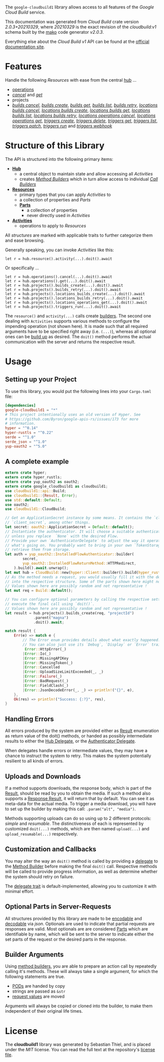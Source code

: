 <!---
DO NOT EDIT !
This file was generated automatically from 'src/mako/api/README.md.mako'
DO NOT EDIT !
-->
The `google-cloudbuild1` library allows access to all features of the *Google Cloud Build* service.

This documentation was generated from *Cloud Build* crate version *2.0.3+20210329*, where *20210329* is the exact revision of the *cloudbuild:v1* schema built by the [mako](http://www.makotemplates.org/) code generator *v2.0.3*.

Everything else about the *Cloud Build* *v1* API can be found at the
[official documentation site](https://cloud.google.com/cloud-build/docs/).
# Features

Handle the following *Resources* with ease from the central [hub](https://docs.rs/google-cloudbuild1/2.0.3+20210329/google_cloudbuild1/CloudBuild) ... 

* [operations](https://docs.rs/google-cloudbuild1/2.0.3+20210329/google_cloudbuild1/api::Operation)
 * [*cancel*](https://docs.rs/google-cloudbuild1/2.0.3+20210329/google_cloudbuild1/api::OperationCancelCall) and [*get*](https://docs.rs/google-cloudbuild1/2.0.3+20210329/google_cloudbuild1/api::OperationGetCall)
* projects
 * [*builds cancel*](https://docs.rs/google-cloudbuild1/2.0.3+20210329/google_cloudbuild1/api::ProjectBuildCancelCall), [*builds create*](https://docs.rs/google-cloudbuild1/2.0.3+20210329/google_cloudbuild1/api::ProjectBuildCreateCall), [*builds get*](https://docs.rs/google-cloudbuild1/2.0.3+20210329/google_cloudbuild1/api::ProjectBuildGetCall), [*builds list*](https://docs.rs/google-cloudbuild1/2.0.3+20210329/google_cloudbuild1/api::ProjectBuildListCall), [*builds retry*](https://docs.rs/google-cloudbuild1/2.0.3+20210329/google_cloudbuild1/api::ProjectBuildRetryCall), [*locations builds cancel*](https://docs.rs/google-cloudbuild1/2.0.3+20210329/google_cloudbuild1/api::ProjectLocationBuildCancelCall), [*locations builds create*](https://docs.rs/google-cloudbuild1/2.0.3+20210329/google_cloudbuild1/api::ProjectLocationBuildCreateCall), [*locations builds get*](https://docs.rs/google-cloudbuild1/2.0.3+20210329/google_cloudbuild1/api::ProjectLocationBuildGetCall), [*locations builds list*](https://docs.rs/google-cloudbuild1/2.0.3+20210329/google_cloudbuild1/api::ProjectLocationBuildListCall), [*locations builds retry*](https://docs.rs/google-cloudbuild1/2.0.3+20210329/google_cloudbuild1/api::ProjectLocationBuildRetryCall), [*locations operations cancel*](https://docs.rs/google-cloudbuild1/2.0.3+20210329/google_cloudbuild1/api::ProjectLocationOperationCancelCall), [*locations operations get*](https://docs.rs/google-cloudbuild1/2.0.3+20210329/google_cloudbuild1/api::ProjectLocationOperationGetCall), [*triggers create*](https://docs.rs/google-cloudbuild1/2.0.3+20210329/google_cloudbuild1/api::ProjectTriggerCreateCall), [*triggers delete*](https://docs.rs/google-cloudbuild1/2.0.3+20210329/google_cloudbuild1/api::ProjectTriggerDeleteCall), [*triggers get*](https://docs.rs/google-cloudbuild1/2.0.3+20210329/google_cloudbuild1/api::ProjectTriggerGetCall), [*triggers list*](https://docs.rs/google-cloudbuild1/2.0.3+20210329/google_cloudbuild1/api::ProjectTriggerListCall), [*triggers patch*](https://docs.rs/google-cloudbuild1/2.0.3+20210329/google_cloudbuild1/api::ProjectTriggerPatchCall), [*triggers run*](https://docs.rs/google-cloudbuild1/2.0.3+20210329/google_cloudbuild1/api::ProjectTriggerRunCall) and [*triggers webhook*](https://docs.rs/google-cloudbuild1/2.0.3+20210329/google_cloudbuild1/api::ProjectTriggerWebhookCall)




# Structure of this Library

The API is structured into the following primary items:

* **[Hub](https://docs.rs/google-cloudbuild1/2.0.3+20210329/google_cloudbuild1/CloudBuild)**
    * a central object to maintain state and allow accessing all *Activities*
    * creates [*Method Builders*](https://docs.rs/google-cloudbuild1/2.0.3+20210329/google_cloudbuild1/client::MethodsBuilder) which in turn
      allow access to individual [*Call Builders*](https://docs.rs/google-cloudbuild1/2.0.3+20210329/google_cloudbuild1/client::CallBuilder)
* **[Resources](https://docs.rs/google-cloudbuild1/2.0.3+20210329/google_cloudbuild1/client::Resource)**
    * primary types that you can apply *Activities* to
    * a collection of properties and *Parts*
    * **[Parts](https://docs.rs/google-cloudbuild1/2.0.3+20210329/google_cloudbuild1/client::Part)**
        * a collection of properties
        * never directly used in *Activities*
* **[Activities](https://docs.rs/google-cloudbuild1/2.0.3+20210329/google_cloudbuild1/client::CallBuilder)**
    * operations to apply to *Resources*

All *structures* are marked with applicable traits to further categorize them and ease browsing.

Generally speaking, you can invoke *Activities* like this:

```Rust,ignore
let r = hub.resource().activity(...).doit().await
```

Or specifically ...

```ignore
let r = hub.operations().cancel(...).doit().await
let r = hub.operations().get(...).doit().await
let r = hub.projects().builds_create(...).doit().await
let r = hub.projects().builds_retry(...).doit().await
let r = hub.projects().locations_builds_create(...).doit().await
let r = hub.projects().locations_builds_retry(...).doit().await
let r = hub.projects().locations_operations_get(...).doit().await
let r = hub.projects().triggers_run(...).doit().await
```

The `resource()` and `activity(...)` calls create [builders][builder-pattern]. The second one dealing with `Activities` 
supports various methods to configure the impending operation (not shown here). It is made such that all required arguments have to be 
specified right away (i.e. `(...)`), whereas all optional ones can be [build up][builder-pattern] as desired.
The `doit()` method performs the actual communication with the server and returns the respective result.

# Usage

## Setting up your Project

To use this library, you would put the following lines into your `Cargo.toml` file:

```toml
[dependencies]
google-cloudbuild1 = "*"
# This project intentionally uses an old version of Hyper. See
# https://github.com/Byron/google-apis-rs/issues/173 for more
# information.
hyper = "^0.14"
hyper-rustls = "^0.22"
serde = "^1.0"
serde_json = "^1.0"
yup-oauth2 = "^5.0"
```

## A complete example

```Rust
extern crate hyper;
extern crate hyper_rustls;
extern crate yup_oauth2 as oauth2;
extern crate google_cloudbuild1 as cloudbuild1;
use cloudbuild1::api::Build;
use cloudbuild1::{Result, Error};
use std::default::Default;
use oauth2;
use cloudbuild1::CloudBuild;

// Get an ApplicationSecret instance by some means. It contains the `client_id` and 
// `client_secret`, among other things.
let secret: oauth2::ApplicationSecret = Default::default();
// Instantiate the authenticator. It will choose a suitable authentication flow for you, 
// unless you replace  `None` with the desired Flow.
// Provide your own `AuthenticatorDelegate` to adjust the way it operates and get feedback about 
// what's going on. You probably want to bring in your own `TokenStorage` to persist tokens and
// retrieve them from storage.
let auth = yup_oauth2::InstalledFlowAuthenticator::builder(
        secret,
        yup_oauth2::InstalledFlowReturnMethod::HTTPRedirect,
    ).build().await.unwrap();
let mut hub = CloudBuild::new(hyper::Client::builder().build(hyper_rustls::HttpsConnector::with_native_roots()), auth);
// As the method needs a request, you would usually fill it with the desired information
// into the respective structure. Some of the parts shown here might not be applicable !
// Values shown here are possibly random and not representative !
let mut req = Build::default();

// You can configure optional parameters by calling the respective setters at will, and
// execute the final call using `doit()`.
// Values shown here are possibly random and not representative !
let result = hub.projects().builds_create(req, "projectId")
             .parent("magna")
             .doit().await;

match result {
    Err(e) => match e {
        // The Error enum provides details about what exactly happened.
        // You can also just use its `Debug`, `Display` or `Error` traits
         Error::HttpError(_)
        |Error::Io(_)
        |Error::MissingAPIKey
        |Error::MissingToken(_)
        |Error::Cancelled
        |Error::UploadSizeLimitExceeded(_, _)
        |Error::Failure(_)
        |Error::BadRequest(_)
        |Error::FieldClash(_)
        |Error::JsonDecodeError(_, _) => println!("{}", e),
    },
    Ok(res) => println!("Success: {:?}", res),
}

```
## Handling Errors

All errors produced by the system are provided either as [Result](https://docs.rs/google-cloudbuild1/2.0.3+20210329/google_cloudbuild1/client::Result) enumeration as return value of
the doit() methods, or handed as possibly intermediate results to either the 
[Hub Delegate](https://docs.rs/google-cloudbuild1/2.0.3+20210329/google_cloudbuild1/client::Delegate), or the [Authenticator Delegate](https://docs.rs/yup-oauth2/*/yup_oauth2/trait.AuthenticatorDelegate.html).

When delegates handle errors or intermediate values, they may have a chance to instruct the system to retry. This 
makes the system potentially resilient to all kinds of errors.

## Uploads and Downloads
If a method supports downloads, the response body, which is part of the [Result](https://docs.rs/google-cloudbuild1/2.0.3+20210329/google_cloudbuild1/client::Result), should be
read by you to obtain the media.
If such a method also supports a [Response Result](https://docs.rs/google-cloudbuild1/2.0.3+20210329/google_cloudbuild1/client::ResponseResult), it will return that by default.
You can see it as meta-data for the actual media. To trigger a media download, you will have to set up the builder by making
this call: `.param("alt", "media")`.

Methods supporting uploads can do so using up to 2 different protocols: 
*simple* and *resumable*. The distinctiveness of each is represented by customized 
`doit(...)` methods, which are then named `upload(...)` and `upload_resumable(...)` respectively.

## Customization and Callbacks

You may alter the way an `doit()` method is called by providing a [delegate](https://docs.rs/google-cloudbuild1/2.0.3+20210329/google_cloudbuild1/client::Delegate) to the 
[Method Builder](https://docs.rs/google-cloudbuild1/2.0.3+20210329/google_cloudbuild1/client::CallBuilder) before making the final `doit()` call. 
Respective methods will be called to provide progress information, as well as determine whether the system should 
retry on failure.

The [delegate trait](https://docs.rs/google-cloudbuild1/2.0.3+20210329/google_cloudbuild1/client::Delegate) is default-implemented, allowing you to customize it with minimal effort.

## Optional Parts in Server-Requests

All structures provided by this library are made to be [encodable](https://docs.rs/google-cloudbuild1/2.0.3+20210329/google_cloudbuild1/client::RequestValue) and 
[decodable](https://docs.rs/google-cloudbuild1/2.0.3+20210329/google_cloudbuild1/client::ResponseResult) via *json*. Optionals are used to indicate that partial requests are responses 
are valid.
Most optionals are are considered [Parts](https://docs.rs/google-cloudbuild1/2.0.3+20210329/google_cloudbuild1/client::Part) which are identifiable by name, which will be sent to 
the server to indicate either the set parts of the request or the desired parts in the response.

## Builder Arguments

Using [method builders](https://docs.rs/google-cloudbuild1/2.0.3+20210329/google_cloudbuild1/client::CallBuilder), you are able to prepare an action call by repeatedly calling it's methods.
These will always take a single argument, for which the following statements are true.

* [PODs][wiki-pod] are handed by copy
* strings are passed as `&str`
* [request values](https://docs.rs/google-cloudbuild1/2.0.3+20210329/google_cloudbuild1/client::RequestValue) are moved

Arguments will always be copied or cloned into the builder, to make them independent of their original life times.

[wiki-pod]: http://en.wikipedia.org/wiki/Plain_old_data_structure
[builder-pattern]: http://en.wikipedia.org/wiki/Builder_pattern
[google-go-api]: https://github.com/google/google-api-go-client

# License
The **cloudbuild1** library was generated by Sebastian Thiel, and is placed 
under the *MIT* license.
You can read the full text at the repository's [license file][repo-license].

[repo-license]: https://github.com/Byron/google-apis-rsblob/main/LICENSE.md
